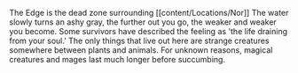 The Edge is the dead zone surrounding [[content/Locations/Nor]]
The water slowly turns an ashy gray, the further out you go, the weaker and weaker you become. Some survivors have described the feeling as 'the life draining from your soul.'
The only things that live out here are strange creatures somewhere between plants and animals.
For unknown reasons, magical creatures and mages last much longer before succumbing. 
